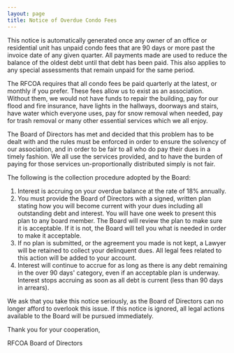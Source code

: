 ```yaml
---
layout: page
title: Notice of Overdue Condo Fees
---
```


This notice is automatically generated once any owner of an office or residential unit has unpaid condo fees that are 90 days or more past the invoice date of any given quarter. All payments made are used to reduce the balance of the oldest debt until that debt has been paid. This also applies to any special assessments that remain unpaid for the same period.

The RFCOA requires that all condo fees be paid quarterly at the latest, or monthly if you prefer. These fees allow us to exist as an association. Without them, we would not have funds to repair the building, pay for our flood and fire insurance, have lights in the hallways, doorways and stairs, have water which everyone uses, pay for snow removal when needed, pay for trash removal or many other essential services which we all enjoy.

The Board of Directors has met and decided that this problem has to be dealt with and the rules must be enforced in order to ensure the solvency of our association, and in order to be fair to all who do pay their dues in a timely fashion.  We all use the services provided, and to have the burden of paying for those services un-proportionally distributed simply is not fair.

The following is the collection procedure adopted by the Board:
1. Interest is accruing on your overdue balance at the rate of 18% annually.
2. You must provide the Board of Directors with a signed, written plan stating how you will become current with
your dues including all outstanding debt and interest. You will have one week to present this plan to any board
member. The Board will review the plan to make sure it is acceptable. If it is not, the Board will tell you what is
needed in order to make it acceptable.
3. If no plan is submitted, or the agreement you made is not kept, a Lawyer will be retained to collect your
delinquent dues. All legal fees related to this action will be added to your account.
4. Interest will continue to accrue for as long as there is any debt remaining in the over 90 days' category, even if an acceptable plan is underway. Interest stops accruing as soon as all debt is current (less than 90 days in arrears).

We ask that you take this notice seriously, as the Board of Directors can no longer afford to overlook this issue. If this notice is ignored, all legal actions available to the Board will be pursued immediately.

Thank you for your cooperation,

RFCOA Board of Directors 
